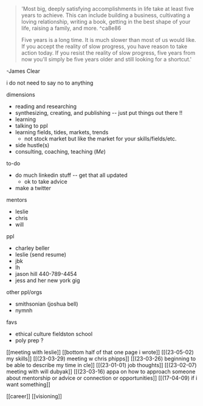 >'Most big, deeply satisfying accomplishments in life take at least five years to achieve. This can include building a business, cultivating a loving relationship, writing a book, getting in the best shape of your life, raising a family, and more.  ^ca8e86
>
>Five years is a long time. It is much slower than most of us would like. If you accept the reality of slow progress, you have reason to take action today. If you resist the reality of slow progress, five years from now you'll simply be five years older and still looking for a shortcut.'

\-James Clear

i do not need to say no to anything

dimensions
- reading and researching
- synthesizing, creating, and publishing -- just put things out there !!
- learning
- talking to ppl
- learning fields, tides, markets, trends
	- not stock market but like the market for your skills/fields/etc.
- side hustle(s)
- consulting, coaching, teaching (*Me*)

to-do
- do much linkedin stuff -- get that all updated
	- ok to take advice
- make a twitter

mentors
- leslie
- chris
- will

ppl
- charley beller
- leslie (send resume)
- jbk
- lh
- jason hill 440-789-4454
- jess and her new york gig

other ppl/orgs
- smithsonian (joshua bell)
- nymnh

favs
- ethical culture fieldston school
- poly prep ?

[[meeting with leslie]]
[[bottom half of that one page i wrote]]
[[(23-05-02) my skills]]
[[(23-03-29) meeting w chris phipps]]
[[(23-03-26) beginning to be able to describe my time in cle]]
[[(23-01-01) job thoughts]]
[[(23-02-07) meeting with will dubyak]]
[[(23-03-16) appa on how to approach someone about mentorship or advice or connection or opportunities]]
[[(17-04-09) if i want something]]



[[career]]
[[visioning]]

